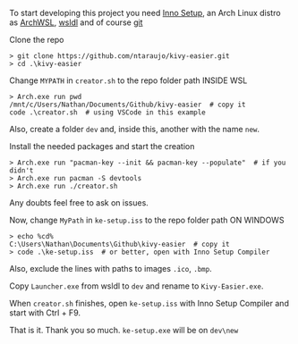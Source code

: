 To start developing this project you need [Inno Setup](https://jrsoftware.org/download.php/is.exe), an Arch Linux distro as [ArchWSL](https://github.com/yuk7/ArchWSL), [wsldl](https://github.com/yuk7/wsldl/releases/latest) and of course [git](https://git-scm.com/download/win)

Clone the repo
```
> git clone https://github.com/ntaraujo/kivy-easier.git
> cd .\kivy-easier
```

Change `MYPATH` in `creator.sh` to the repo folder path INSIDE WSL
```
> Arch.exe run pwd
/mnt/c/Users/Nathan/Documents/Github/kivy-easier  # copy it
code .\creator.sh  # using VSCode in this example
```
Also, create a folder `dev` and, inside this, another with the name `new`.

Install the needed packages and start the creation
```
> Arch.exe run "pacman-key --init && pacman-key --populate"  # if you didn't
> Arch.exe run pacman -S devtools
> Arch.exe run ./creator.sh
```
Any doubts feel free to ask on issues.

Now, change `MyPath` in `ke-setup.iss` to the repo folder path ON WINDOWS
```
> echo %cd%
C:\Users\Nathan\Documents\Github\kivy-easier  # copy it
> code .\ke-setup.iss  # or better, open with Inno Setup Compiler
```
Also, exclude the lines with paths to images `.ico`, `.bmp`.

Copy `Launcher.exe` from wsldl to `dev` and rename to `Kivy-Easier.exe`.

When `creator.sh` finishes, open `ke-setup.iss` with Inno Setup Compiler and start with Ctrl + F9.

That is it. Thank you so much. `ke-setup.exe` will be on `dev\new`
